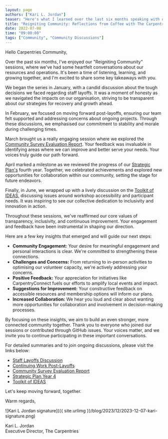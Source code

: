 ```yaml
---
layout: page
authors: ["Kari L. Jordan"]
teaser: "Here's what I learned over the last six months speaking with our community."
title: "Reigniting Community: Reflections from Coffee with The Carpentries Executive Director"
date: 2022-07-08
time: "09:00:00"
tags: ["Community", "Community Discussions"]
---
```


Hello Carpentries Community,

Over the past six months, I’ve enjoyed our "Reigniting Community" sessions, where we've had some heartfelt conversations about our resources and operations. It's been a time of listening, learning, and growing together, and I'm excited to share some key takeaways with you.

We began the series in January, with a candid discussion about the tough decisions we faced regarding staff layoffs. It was a moment of honesty as we navigated the impacts on our organisation, striving to be transparent about our strategies for recovery and growth ahead.

In February, we focused on moving forward post-layoffs, ensuring our team felt supported and addressing concerns about ongoing projects. Through these discussions, we emphasised our commitment to stability and morale during challenging times.

March brought us a really engaging session where we explored the [Community Survey Evaluation Report](https://zenodo.org/records/10498453). Your feedback was invaluable in identifying areas where we can improve and better serve your needs. Your voices truly guide our path forward.

April marked a milestone as we reviewed the progress of our [Strategic Plan's](https://carpentries.org/strategic-plan/) fourth year. Together, we celebrated achievements and explored new opportunities for collaboration within our community, setting the stage for future endeavors.

Finally, in June, we wrapped up with a lively discussion on the [Toolkit of IDEAS](https://zenodo.org/records/10391883), discussing issues around workshop accessibility and participant needs. It was inspiring to see our collective dedication to inclusivity and innovation in action.

Throughout these sessions, we've reaffirmed our core values of transparency, inclusivity, and continuous improvement. Your engagement and feedback have been instrumental in shaping our direction.

Here are a few key insights that emerged and will guide our next steps:

* **Community Engagement:** Your desire for meaningful engagement and personal interactions is clear. We're committed to strengthening these connections.
* **Challenges and Concerns:** From returning to in-person activities to optimising our volunteer capacity, we're actively addressing your concerns.
* **Positive Feedback:** Your appreciation for initiatives like CarpentryConnect fuels our efforts to amplify local events and impact.
* **Suggestions for Improvement:** Your constructive feedback on accessible resources and membership options will inform our plans.
* **Increased Collaboration:** We hear you loud and clear about wanting more opportunities for collaboration and involvement in decision-making processes.

By focusing on these insights, we aim to build an even stronger, more connected community together. Thank you to everyone who joined our sessions or contributed through GitHub issues. Your voices matter, and we invite you to continue participating in these important conversations.

For detailed summaries and to join ongoing discussions, please visit the links below:



* [Staff Layoffs Discussion](https://github.com/carpentries/conversations/issues/58)
* [Continuing Work Post-Layoffs](https://github.com/carpentries/conversations/issues/59)
* [Community Survey Evaluation Report](https://github.com/carpentries/conversations/issues/61)
* [Strategic Plan Year 4](https://github.com/carpentries/conversations/issues/62)
* [Toolkit of IDEAS](https://github.com/carpentries/conversations/issues/64)

Let's keep moving forward, together.

Warm regards,

![Kari L Jordan signature]({{ site.urlimg }}/blog/2023/12/2023-12-07-kari-signature.png)

Kari L. Jordan \
Executive Director, The Carpentries
